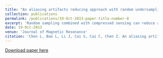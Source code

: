 ```yaml
---
title: "An aliasing artifacts reducing approach with random undersampling for spatiotemporally encoded single-shot MRI"
collection: publications
permalink: /publications/19-Oct-2013-paper-title-number-8
excerpt: 'Random sampling combined with compressed sensing can reduce aliasing artifacts and improve image quality of SPEN MRI '
date: 19-Oct-2013
venue: 'Journal of Magnetic Resonance'
citation: 'Chen L, Bao L, Li J, Cai S, Cai C, Chen Z. An aliasing artifacts reducing approach with random undersampling for spatiotemporally encoded single-shot MRI. J Magn Reson 2013;237:115-124.'
---
```


<a href='https://doi.org/10.1016/j.jmr.2013.10.005'>Download paper here</a>
